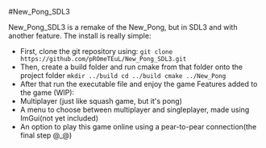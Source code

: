 #New_Pong_SDL3

New_Pong_SDL3 is a remake of the New_Pong, but in SDL3 and with another feature.
The install is really simple:
  - First, clone the git repository using:
`git clone https://github.com/pROmeTEuL/New_Pong_SDL3.git`
  - Then, create a build folder and run cmake from that folder onto the project folder
`mkdir ../build
cd ../build
cmake ../New_Pong`
  - After that run the executable file and enjoy the game
Features added to the game (WIP):
  - Multiplayer (just like squash game, but it's pong)
  - A menu to choose between multiplayer and singleplayer, made using ImGui(not yet included)
  - An option to play this game online using a pear-to-pear connection(the final step @_@)
  
